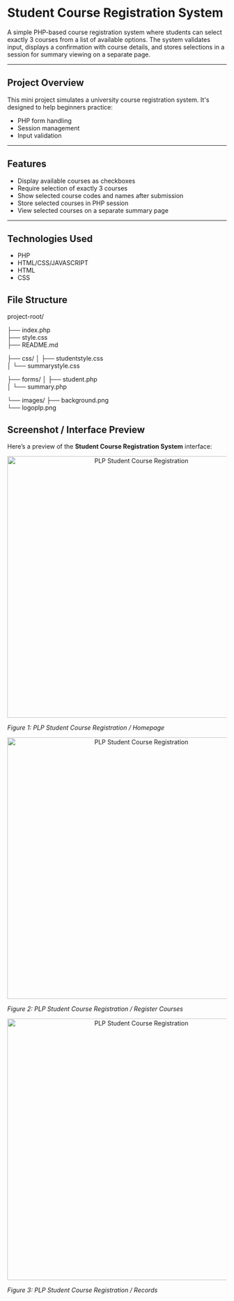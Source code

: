 # Student Course Registration System

A simple PHP-based course registration system where students can select exactly 3 courses from a list of available options. The system validates input, displays a confirmation with course details, and stores selections in a session for summary viewing on a separate page.

---

## Project Overview

This mini project simulates a university course registration system. It's designed to help beginners practice:

- PHP form handling
- Session management
- Input validation

---

## Features

- Display available courses as checkboxes
- Require selection of exactly 3 courses
- Show selected course codes and names after submission
- Store selected courses in PHP session
- View selected courses on a separate summary page

---

## Technologies Used

- PHP
- HTML/CSS/JAVASCRIPT
- HTML
- CSS 

## File Structure

project-root/

├── index.php                
├── style.css                
├── README.md                

├── css/
│   ├── studentstyle.css     
│   └── summarystyle.css     

├── forms/
│   ├── student.php          
│   └── summary.php          

└── images/
    ├── background.png       
    └── logoplp.png          


## Screenshot / Interface Preview

Here’s a preview of the **Student Course Registration System** interface:


<p align="center">
  <img src="https://i.imgur.com/xZy8AYF.png" alt="PLP Student Course Registration" width="600">
</p>

*Figure 1: PLP Student Course Registration / Homepage*



<p align="center">
  <img src="https://imgur.com/Ti4j6T8.png" alt="PLP Student Course Registration" width="600">
</p>

*Figure 2: PLP Student Course Registration / Register Courses*

<p align="center">
  <img src="https://imgur.com/hcaAsLy.png" alt="PLP Student Course Registration" width="600">
</p>

*Figure 3: PLP Student Course Registration / Records*
